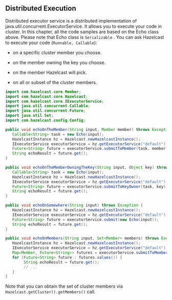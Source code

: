 ## Distributed Execution

Distributed executor service is a distributed implementation of java.util.concurrent.ExecutorService. It allows you to execute your code in cluster. In this chapter, all the code samples are based on the Echo class above. Please note that Echo class is `Serializable` . You can ask Hazelcast to execute your code (`Runnable, Callable`):

-   on a specific cluster member you choose.

-   on the member owning the key you choose.

-   on the member Hazelcast will pick.

-   on all or subset of the cluster members.

```java
import com.hazelcast.core.Member;
import com.hazelcast.core.Hazelcast;
import com.hazelcast.core.IExecutorService;
import java.util.concurrent.Callable;
import java.util.concurrent.Future;   
import java.util.Set;
import com.hazelcast.config.Config;

public void echoOnTheMember(String input, Member member) throws Exception {
   Callable<String> task = new Echo(input);
   HazelcastInstance hz = Hazelcast.newHazelcastInstance();
   IExecutorService executorService = hz.getExecutorService("default");
   Future<String> future = executorService.submitToMember(task, member);
   String echoResult = future.get();
}

public void echoOnTheMemberOwningTheKey(String input, Object key) throws Exception {
   Callable<String> task = new Echo(input);
   HazelcastInstance hz = Hazelcast.newHazelcastInstance();
   IExecutorService executorService = hz.getExecutorService("default");
   Future<String> future = executorService.submitToKeyOwner(task, key);
   String echoResult = future.get();
}

public void echoOnSomewhere(String input) throws Exception { 
   HazelcastInstance hz = Hazelcast.newHazelcastInstance();
   IExecutorService executorService = hz.getExecutorService("default");
   Future<String> future = executorService.submit(new Echo(input));
   String echoResult = future.get();
}

public void echoOnMembers(String input, Set<Member> members) throws Exception {
   HazelcastInstance hz = Hazelcast.newHazelcastInstance();
   IExecutorService executorService = hz.getExecutorService("default");
   Map<Member, Future<String>> futures = executorService.submitToMembers(new Echo(input), members);
   for (Future<String> future : futures.values()) {
        String echoResult = future.get();
        // ...
   }
}
```
Note that you can obtain the set of cluster members via `Hazelcast.getCluster().getMembers()` call.
